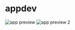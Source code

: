 # appdev



![app preview](https://github.com/user-attachments/assets/f135dc7e-ec72-4f27-bbe9-88af2bd4bd07)
![app preview 2](https://github.com/user-attachments/assets/b5e9d676-5bd5-4816-a6f4-d2e29c809c7c)
